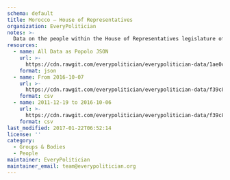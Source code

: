 ```yaml
---
schema: default
title: Morocco — House of Representatives
organization: EveryPolitician
notes: >-
  Data on the people within the House of Representatives legislature of Morocco.
resources:
  - name: All Data as Popolo JSON
    url: >-
      https://cdn.rawgit.com/everypolitician/everypolitician-data/1ae0cf1566ba25cb224a88e53db6503143a9a389/data/Morocco/House/ep-popolo-v1.0.json
    format: json
  - name: From 2016-10-07
    url: >-
      https://cdn.rawgit.com/everypolitician/everypolitician-data/f39c8661de95633849ce3280822fab0226bfd0ff/data/Morocco/House/term-10.csv
    format: csv
  - name: 2011-12-19 to 2016-10-06
    url: >-
      https://cdn.rawgit.com/everypolitician/everypolitician-data/f39c8661de95633849ce3280822fab0226bfd0ff/data/Morocco/House/term-9.csv
    format: csv
last_modified: 2017-01-22T06:52:14
license: ''
category:
  - Groups & Bodies
  - People
maintainer: EveryPolitician
maintainer_email: team@everypolitician.org
---
```

